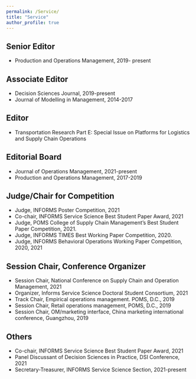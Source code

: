 ```yaml
---
permalink: /Service/
title: "Service"
author_profile: true
---
```



## Senior Editor

* Production and Operations Management, 2019- present


## Associate Editor

* Decision Sciences Journal, 2019-present
* Journal of Modelling in Management, 2014-2017


## Editor

* Transportation Research Part E: Special Issue on Platforms for Logistics and Supply Chain Operations 


## Editorial Board

* Journal of Operations Management, 2021-present
* Production and Operations Management, 2017-2019


## Judge/Chair for Competition

* Judge, INFORMS Poster Competition, 2021
* Co-chair, INFORMS Service Science Best Student Paper Award, 2021
* Judge, POMS College of Supply Chain Management’s Best Student Paper Competition, 2021.
* Judge, INFORMS TIMES Best Working Paper Competition, 2020. 
* Judge, INFORMS Behavioral Operations Working Paper Competition, 2020, 2021


## Session Chair, Conference Organizer

* Session Chair, National Conference on Supply Chain and Operation Management, 2021
* Organizer, Informs Service Science Doctoral Student Consortium, 2021 
* Track Chair, Empirical operations management.  POMS, D.C., 2019
* Session Chair, Retail operations management, POMS, D.C., 2019
* Session Chair, OM/marketing interface, China marketing international conference, Guangzhou, 2019


## Others
* Co-chair, INFORMS Service Science Best Student Paper Award, 2021
* Panel Discussant of Decision Sciences in Practice, DSI Conference, 2021 
* Secretary-Treasurer, INFORMS Service Science Section, 2021-present 
